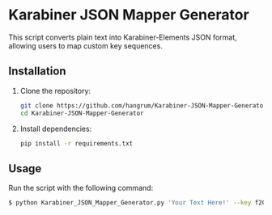 # Karabiner JSON Mapper Generator

This script converts plain text into Karabiner-Elements JSON format, allowing users to map custom key sequences.

## Installation

1. Clone the repository:

    ```bash
    git clone https://github.com/hangrum/Karabiner-JSON-Mapper-Generator.git
    cd Karabiner-JSON-Mapper-Generator
    ```

2. Install dependencies:

    ```bash
    pip install -r requirements.txt
    ```

## Usage

Run the script with the following command:

```bash
$ python Karabiner_JSON_Mapper_Generator.py 'Your Text Here!' --key f20 --delay 150 > result.json
```
